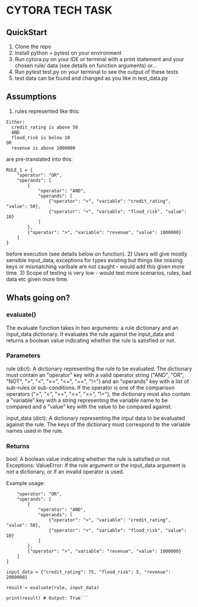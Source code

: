 # CYTORA TECH TASK

## QuickStart
1) Clone the repo
2) Install python + pytest on your environment
3) Run cytora.py on your IDE or terminal with a print statement and your chosen rule/ data (see details on function arguments) or...
4) Run pytest test.py on your terminal to see the output of these tests
5) test data can be found and changed as you like in test_data.py

## Assumptions
1) rules represented like this:
```
Either:
  credit_rating is above 50
  AND
  flood_risk is below 10
OR
  revenue is above 1000000
```
are pre-translated into this:
```
RULE_1 = {
    "operator": "OR",
    "operands": [
        {
            "operator": "AND",
            "operands": [
                {"operator": ">", "variable": "credit_rating", "value": 50},
                {"operator": "<", "variable": "flood_risk", "value": 10}
            ]
        },
        {"operator": ">", "variable": "revenue", "value": 1000000}
    ]
}
```
before execution (see details below on function).
2) Users will give mostly sensible input_data, exceptions for types existing but things like missing keys or mismatching varibale are not caught - would add this given more time.
3) Scope of testing is very low - would test more scenarios, rules, bad data etc given more time.

## Whats going on?
### evaluate()
The evaluate function takes in two arguments: a rule dictionary and an input_data dictionary. It evaluates the rule against the input_data and returns a boolean value indicating whether the rule is satisfied or not.

### Parameters
rule (dict): A dictionary representing the rule to be evaluated. The dictionary must contain an "operator" key with a valid operator string ("AND", "OR", "NOT", ">", "<", ">=", "<=", "==", "!=") and an "operands" key with a list of sub-rules or sub-conditions. If the operator is one of the comparison operators (">", "<", ">=", "<=", "==", "!="), the dictionary must also contain a "variable" key with a string representing the variable name to be compared and a "value" key with the value to be compared against.

input_data (dict): A dictionary representing the input data to be evaluated against the rule. The keys of the dictionary must correspond to the variable names used in the rule.

### Returns
bool: A boolean value indicating whether the rule is satisfied or not.
Exceptions:
ValueError: If the rule argument or the input_data argument is not a dictionary, or if an invalid operator is used.

Example usage:
```rule = {
    "operator": "OR",
    "operands": [
        {
            "operator": "AND",
            "operands": [
                {"operator": ">", "variable": "credit_rating", "value": 50},
                {"operator": "<", "variable": "flood_risk", "value": 10}
            ]
        },
        {"operator": ">", "variable": "revenue", "value": 1000000}
    ]
}

input_data = {"credit_rating": 75, "flood_risk": 5, "revenue": 2000000}

result = evaluate(rule, input_data)

print(result) # Output: True```

